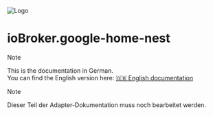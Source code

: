 ![Logo](../../admin/google-home-nest.png)

# ioBroker.google-home-nest

> [!NOTE]
> This is the documentation in German.<br>
> You can find the English version here: [🇬🇧 English documentation](../en/adapter_capabilities.md)

> [!NOTE]
> Dieser Teil der Adapter-Dokumentation muss noch bearbeitet werden.
